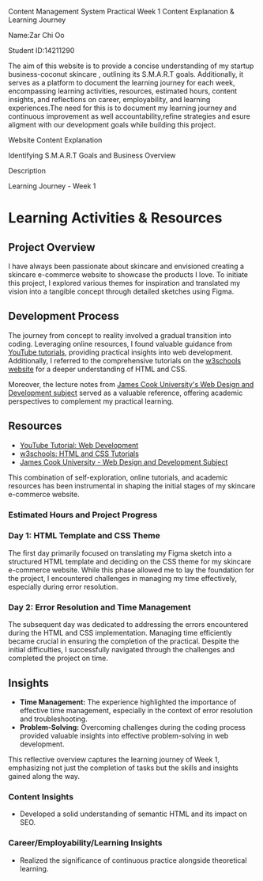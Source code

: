 Content Management System Practical Week 1 Content Explanation & Learning Journey

Name:Zar Chi Oo


Student ID:14211290


The aim of this website is to provide a concise understanding of my  startup business-coconut skincare , outlining its S.M.A.R.T goals. Additionally, it serves as a platform to document the learning journey for each week, encompassing learning activities, resources, estimated hours, content insights, and reflections on career, employability, and learning experiences.The need for this is to document my  learning journey and continuous improvement as well accountability,refine strategies and esure aligment with our development goals while building this project.




Website Content Explanation


Identifying S.M.A.R.T Goals and Business Overview


Description



Learning Journey - Week 1


# Learning Activities & Resources



## Project Overview

I have always been passionate about skincare and envisioned creating a skincare e-commerce website to showcase the products I love. To initiate this project, I explored various themes for inspiration and translated my vision into a tangible concept through detailed sketches using Figma.

## Development Process

The journey from concept to reality involved a gradual transition into coding. Leveraging online resources, I found valuable guidance from [YouTube tutorials](https://m.youtube.com/watch?v=G3e-cpL7ofc&pp=ygUbaHRtbCB0dXRvcmlhbCBmb3IgYmVnaW5uZXJz), providing practical insights into web development. Additionally, I referred to the comprehensive tutorials on the [w3schools website](https://www.w3schools.com/html/default.asp) for a deeper understanding of HTML and CSS.

Moreover, the lecture notes from [James Cook University's Web Design and Development subject](https://learn.jcu.edu.au/ultra/courses/_168839_1/outline) served as a valuable reference, offering academic perspectives to complement my practical learning.

## Resources

- [YouTube Tutorial: Web Development](https://m.youtube.com/watch?v=G3e-cpL7ofc&pp=ygUbaHRtbCB0dXRvcmlhbCBmb3IgYmVnaW5uZXJz)
- [w3schools: HTML and CSS Tutorials](https://www.w3schools.com/html/default.asp)
- [James Cook University - Web Design and Development Subject](https://learn.jcu.edu.au/ultra/courses/_168839_1/outline)

This combination of self-exploration, online tutorials, and academic resources has been instrumental in shaping the initial stages of my skincare e-commerce website.




### Estimated Hours and Project Progress

### Day 1: HTML Template and CSS Theme

The first day primarily focused on translating my Figma sketch into a structured HTML template and deciding on the CSS theme for my skincare e-commerce website. While this phase allowed me to lay the foundation for the project, I encountered challenges in managing my time effectively, especially during error resolution.

### Day 2: Error Resolution and Time Management

The subsequent day was dedicated to addressing the errors encountered during the HTML and CSS implementation. Managing time efficiently became crucial in ensuring the completion of the practical. Despite the initial difficulties, I successfully navigated through the challenges and completed the project on time.

## Insights

- **Time Management:** The experience highlighted the importance of effective time management, especially in the context of error resolution and troubleshooting.
- **Problem-Solving:** Overcoming challenges during the coding process provided valuable insights into effective problem-solving in web development.

This reflective overview captures the learning journey of Week 1, emphasizing not just the completion of tasks but the skills and insights gained along the way.



### Content Insights

- Developed a solid understanding of semantic HTML and its impact on SEO.


### Career/Employability/Learning Insights

- Realized the significance of continuous practice alongside theoretical learning.
  







